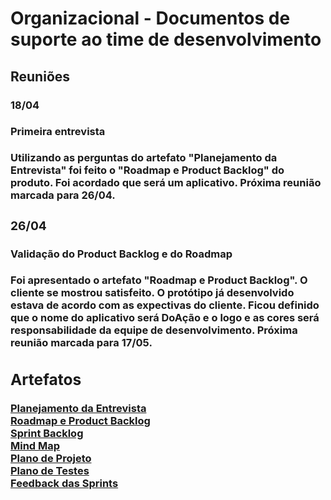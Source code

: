<h1>Organizacional - Documentos de suporte ao time de desenvolvimento</h1>
  <h2>Reuniões</h2>
    <h3>18/04<h/3>
      <h4>Primeira entrevista</h4>
        Utilizando as perguntas do artefato "Planejamento da Entrevista" foi feito o "Roadmap e Product Backlog" do produto. Foi acordado que será um aplicativo. Próxima reunião marcada para 26/04.
    <h3>26/04</h3>
      <h4>Validação do Product Backlog e do Roadmap</h4>
        Foi apresentado o artefato "Roadmap e Product Backlog". O cliente se mostrou satisfeito. O protótipo já desenvolvido estava de acordo com as expectivas do cliente. Ficou definido que o nome do aplicativo será DoAção e o logo e as cores será responsabilidade da equipe de desenvolvimento. Próxima reunião marcada para 17/05.
  
  <h2>Artefatos</h2>
    <a href="https://docs.google.com/document/d/1kNLbw2nEY9S8TI5mwbiwtaWM2nxrD2M6tKNa6169MiY/edit?usp=sharing">Planejamento da Entrevista</a><br>
    <a href="https://docs.google.com/spreadsheets/d/1P-Hk-MN6tNCxjGOM1KoyiTS9XWBt-WRoGZtN_s-qKTw/edit?usp=sharing">Roadmap e Product Backlog</a><br>
    <a href="https://trello.com/b/Z4cFe3ND/scrum">Sprint Backlog</a><br>
    <a href="https://drive.google.com/file/d/1P6NHfNssjHkYqBW5_IVGMLNnqiuR95rf/view?usp=sharing">Mind Map</a><br>
    <a href="https://docs.google.com/document/d/1AWwkdPqgxheuuylrLXxWNy7V__Z8BZhI9awAMqMlt5E/edit?usp=sharing">Plano de Projeto</a><br>
    <a href="https://docs.google.com/document/d/1hm9LomnpFt4iBPqNSU7iFU4RGOwtBvQAQ6cKvQjq3RE/edit?usp=sharing">Plano de Testes</a><br>
    <a href="https://docs.google.com/spreadsheets/d/1abxg8t1LUg11onUhras9uBMXH8F4xQ3Be7bKZVxLAhY/edit?usp=sharing">Feedback das Sprints</a><br>
